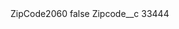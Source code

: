 <?xml version="1.0" encoding="UTF-8"?>
<CustomMetadata xmlns="http://soap.sforce.com/2006/04/metadata" xmlns:xsi="http://www.w3.org/2001/XMLSchema-instance" xmlns:xsd="http://www.w3.org/2001/XMLSchema">
    <label>ZipCode2060</label>
    <protected>false</protected>
    <values>
        <field>Zipcode__c</field>
        <value xsi:type="xsd:string">33444</value>
    </values>
</CustomMetadata>
